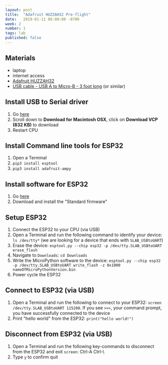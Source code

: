 ```yaml
---
layout: post
title:  "Adafruit HUZZAH32 Pre-flight"
date:   2019-01-11 06:00:00 -0700
week: 2
number: 1
tags: lab
published: false
---
```


## Materials

* laptop
* internet access
* [Adafruit HUZZAH32](https://www.adafruit.com/product/3591)
* [USB cable - USB A to Micro-B - 3 foot long](https://www.adafruit.com/product/592) (or similar)


## Install USB to Serial driver

1. Go [here](https://www.silabs.com/products/development-tools/software/usb-to-uart-bridge-vcp-drivers)
2. Scroll down to **Download for Macintosh OSX**, click on **Download VCP (832 KB)** to download
3. Restart CPU


## Install Command line tools for ESP32

1. Open a Terminal
2. `pip3 install esptool`
3. `pip3 install adafruit-ampy`


## Install software for ESP32

1. Go [here](https://micropython.org/download/#esp32)
2. Download and install the "Standard firmware"


## Setup ESP32

1. Connect the ESP32 to your CPU (via USB)
2. Open a Terminal and run the following command to identify your device: `ls /dev/tty*` (we are looking for a device that ends with `SLAB_USBtoUART`)
3. Erase the device: `esptool.py --chip esp32 -p /dev/tty.SLAB_USBtoUART erase_flash`
4. Navigate to `Downloads`: `cd Downloads`
5. Write the MicroPython software to the device: `esptool.py --chip esp32 -p /dev/tty.SLAB_USBtoUART write_flash -z 0x1000 nameOfMicroPythonVersion.bin`
6. Power cycle the ESP32


## Connect to ESP32 (via USB)

1. Open a Terminal and run the following to connect to your ESP32: `screen /dev/tty.SLAB_USBtoUART 115200`. If you see `>>>`, your command prompt, you have successfully connected to the device
2. Print "hello world" from the ESP32: `print("hello world!")`


## Disconnect from ESP32 (via USB)

1. Open a Terminal and run the following key-commands to disconnect from the ESP32 and exit `screen`: Ctrl-A Ctrl-\
2. Type `y` to confirm quit
